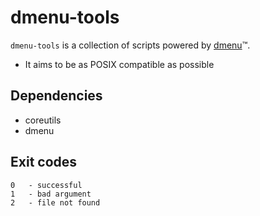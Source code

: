 dmenu-tools
===========

`dmenu-tools` is a collection of scripts powered by [dmenu][]&trade;.

* It aims to be as POSIX compatible as possible

## Dependencies

* coreutils
* dmenu

## Exit codes
    0   - successful
    1   - bad argument
    2   - file not found

  [dmenu]: http://tools.suckless.org/dmenu/ "dmenu homepage"
